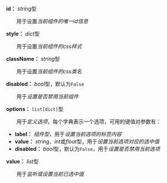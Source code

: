 **id：** *string*型

　　用于设置*当前组件的唯一id信息*

**style：** *dict*型

　　用于设置*当前组件的css样式*

**className：** *string*型

　　用于设置*当前组件的css类名*

**disabled：** *bool*型，默认为`False`

　　用于*设置是否禁用当前组件*

**options：** `list[dict]`型

　　用于*定义选项*，每个字典表示一个选项，可用的键值对参数有：

- **label：** *组件型*，用于*设置当前选项的标签内容*
- **value：** *string*、*int*或*float*型，用于*设置当前选项对应的选中值*
- **disabled：** *bool*型，默认为`False`，用于*设置是否禁用当前选项*

**value：** *list*型

　　用于*监听或设置当前已选中值*

